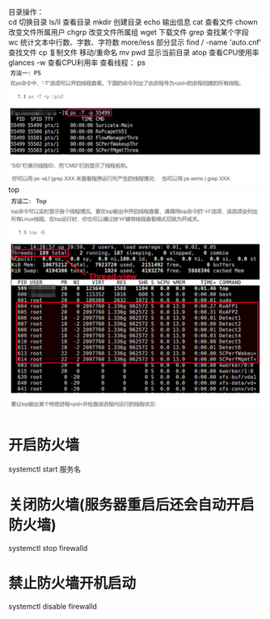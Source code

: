 目录操作：    
    cd 切换目录
    ls/ll 查看目录
    mkdir 创建目录
    echo 输出信息
    cat 查看文件
    chown 改变文件所属用户
    chgrp 改变文件所属组
    wget 下载文件
    grep 查找某个字段  
    wc 统计文本中行数、字数、字符数
    more/less 部分显示
    find / -name 'auto.cnf' 查找文件
    cp 复制文件
    移动/重命名  mv
    pwd 显示当前目录
    atop 查看CPU使用率
    glances -w 查看CPU利用率
查看线程：
    ps![img.png](img.png)
    top![img_1.png](img_1.png)

# 开启防火墙
systemctl start 服务名
# 关闭防火墙(服务器重启后还会自动开启防火墙)
systemctl stop firewalld
# 禁止防火墙开机启动
systemctl disable firewalld





    
